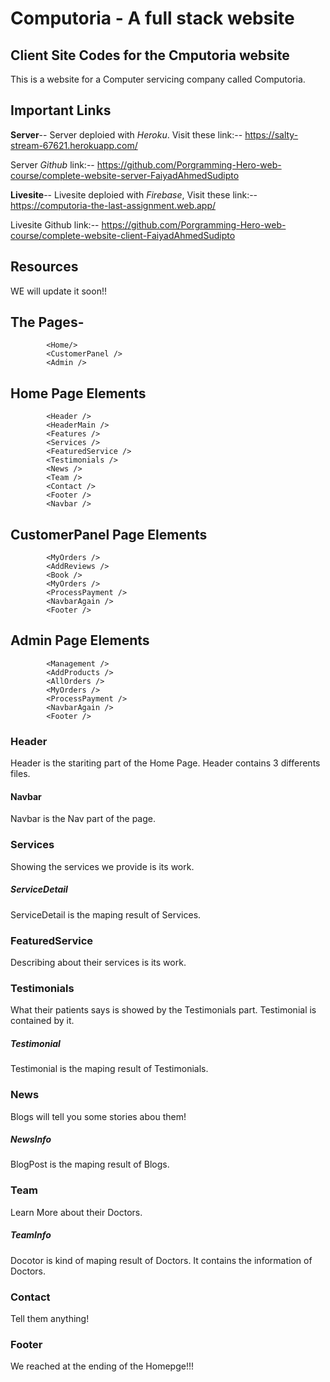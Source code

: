 # Computoria - A full stack website

## Client Site Codes for the Cmputoria website

This is a website for a Computer servicing company called Computoria.

## Important Links
**Server**-- Server deploied with _Heroku_. Visit these link:-- https://salty-stream-67621.herokuapp.com/

Server _Github_ link:-- https://github.com/Porgramming-Hero-web-course/complete-website-server-FaiyadAhmedSudipto 

**Livesite**-- Livesite deploied with _Firebase_, Visit these link:-- https://computoria-the-last-assignment.web.app/

Livesite Github link:-- https://github.com/Porgramming-Hero-web-course/complete-website-client-FaiyadAhmedSudipto


## Resources

WE will update it soon!! 

## The Pages-
            <Home/>
            <CustomerPanel />
            <Admin />
            
## Home Page Elements
            <Header />
            <HeaderMain />
            <Features />
            <Services />
            <FeaturedService />
            <Testimonials />
            <News />
            <Team />
            <Contact />
            <Footer />
            <Navbar />

## CustomerPanel Page Elements
            <MyOrders />
            <AddReviews />
            <Book />
            <MyOrders />
            <ProcessPayment />
            <NavbarAgain />
            <Footer />
            
## Admin Page Elements
            <Management />
            <AddProducts />
            <AllOrders />
            <MyOrders />
            <ProcessPayment />
            <NavbarAgain />
            <Footer />
### Header
Header is the stariting part of the Home Page.
Header contains 3 differents files.
            
#### Navbar
Navbar is the Nav part of the page.

### Services
Showing the services we provide is its work.

##### ServiceDetail
ServiceDetail is the maping result of Services.

### FeaturedService
Describing about their services is its work.

### Testimonials
What their patients says is showed by the Testimonials part. Testimonial is contained by it.

##### Testimonial
Testimonial is the maping result of Testimonials.

### News
Blogs will tell you some stories abou them!

##### NewsInfo
BlogPost is the maping result of Blogs.

### Team
Learn More about their Doctors.

##### TeamInfo
Docotor is kind of maping result of Doctors. It contains the information of Doctors.

### Contact
Tell them anything!

### Footer
We reached at the ending of the Homepge!!!

